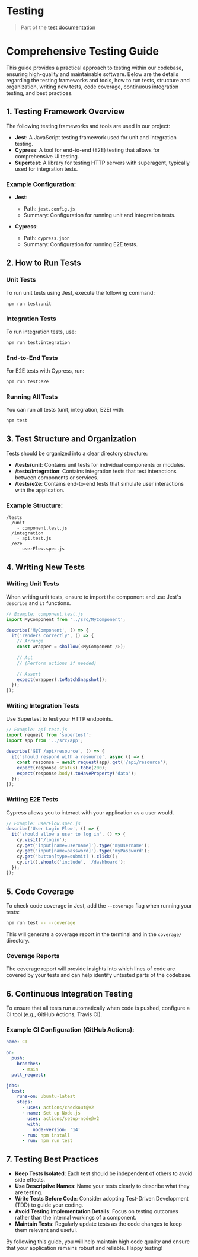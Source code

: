 # Testing

> Part of the [test documentation](README.md)

# Comprehensive Testing Guide

This guide provides a practical approach to testing within our codebase, ensuring high-quality and maintainable software. Below are the details regarding the testing frameworks and tools, how to run tests, structure and organization, writing new tests, code coverage, continuous integration testing, and best practices.

## 1. Testing Framework Overview

The following testing frameworks and tools are used in our project:

- **Jest**: A JavaScript testing framework used for unit and integration testing.
- **Cypress**: A tool for end-to-end (E2E) testing that allows for comprehensive UI testing.
- **Supertest**: A library for testing HTTP servers with superagent, typically used for integration tests.

### Example Configuration:
- **Jest**: 
  - Path: `jest.config.js`
  - Summary: Configuration for running unit and integration tests.
  
- **Cypress**:
  - Path: `cypress.json`
  - Summary: Configuration for running E2E tests.

## 2. How to Run Tests

### Unit Tests
To run unit tests using Jest, execute the following command:
```bash
npm run test:unit
```

### Integration Tests
To run integration tests, use:
```bash
npm run test:integration
```

### End-to-End Tests
For E2E tests with Cypress, run:
```bash
npm run test:e2e
```

### Running All Tests
You can run all tests (unit, integration, E2E) with:
```bash
npm test
```

## 3. Test Structure and Organization

Tests should be organized into a clear directory structure:

- **/tests/unit**: Contains unit tests for individual components or modules.
- **/tests/integration**: Contains integration tests that test interactions between components or services.
- **/tests/e2e**: Contains end-to-end tests that simulate user interactions with the application.

### Example Structure:
```
/tests
  /unit
    - component.test.js
  /integration
    - api.test.js
  /e2e
    - userFlow.spec.js
```

## 4. Writing New Tests

### Writing Unit Tests
When writing unit tests, ensure to import the component and use Jest's `describe` and `it` functions.

```javascript
// Example: component.test.js
import MyComponent from '../src/MyComponent';

describe('MyComponent', () => {
  it('renders correctly', () => {
    // Arrange
    const wrapper = shallow(<MyComponent />);
    
    // Act
    // (Perform actions if needed)

    // Assert
    expect(wrapper).toMatchSnapshot();
  });
});
```

### Writing Integration Tests
Use Supertest to test your HTTP endpoints.

```javascript
// Example: api.test.js
import request from 'supertest';
import app from '../src/app';

describe('GET /api/resource', () => {
  it('should respond with a resource', async () => {
    const response = await request(app).get('/api/resource');
    expect(response.status).toBe(200);
    expect(response.body).toHaveProperty('data');
  });
});
```

### Writing E2E Tests
Cypress allows you to interact with your application as a user would.

```javascript
// Example: userFlow.spec.js
describe('User Login Flow', () => {
  it('should allow a user to log in', () => {
    cy.visit('/login');
    cy.get('input[name=username]').type('myUsername');
    cy.get('input[name=password]').type('myPassword');
    cy.get('button[type=submit]').click();
    cy.url().should('include', '/dashboard');
  });
});
```

## 5. Code Coverage

To check code coverage in Jest, add the `--coverage` flag when running your tests:
```bash
npm run test -- --coverage
```
This will generate a coverage report in the terminal and in the `coverage/` directory.

### Coverage Reports
The coverage report will provide insights into which lines of code are covered by your tests and can help identify untested parts of the codebase.

## 6. Continuous Integration Testing

To ensure that all tests run automatically when code is pushed, configure a CI tool (e.g., GitHub Actions, Travis CI).

### Example CI Configuration (GitHub Actions):
```yaml
name: CI

on:
  push:
    branches:
      - main
  pull_request:

jobs:
  test:
    runs-on: ubuntu-latest
    steps:
      - uses: actions/checkout@v2
      - name: Set up Node.js
        uses: actions/setup-node@v2
        with:
          node-version: '14'
      - run: npm install
      - run: npm run test
```

## 7. Testing Best Practices

- **Keep Tests Isolated**: Each test should be independent of others to avoid side effects.
- **Use Descriptive Names**: Name your tests clearly to describe what they are testing.
- **Write Tests Before Code**: Consider adopting Test-Driven Development (TDD) to guide your coding.
- **Avoid Testing Implementation Details**: Focus on testing outcomes rather than the internal workings of a component.
- **Maintain Tests**: Regularly update tests as the code changes to keep them relevant and useful.

By following this guide, you will help maintain high code quality and ensure that your application remains robust and reliable. Happy testing!